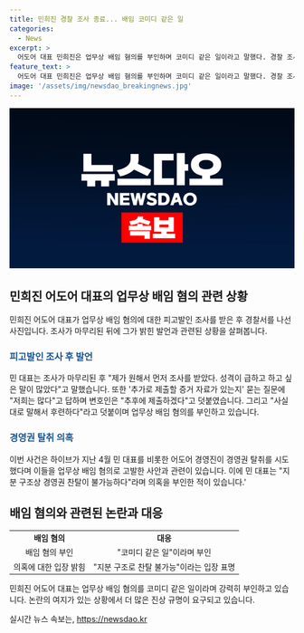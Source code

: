 ```yaml
---
title: 민희진 경찰 조사 종료... 배임 코미디 같은 일
categories:
  - News
excerpt: >
  어도어 대표 민희진은 업무상 배임 혐의를 부인하며 코미디 같은 일이라고 말했다. 경찰 조사를 마친 후 제가 원해서 먼저 조사를 받았다. 성격이 급하고 하고 싶은 말이 많았다고 언급했다. 민 대표는 추가 증거 자료가 많다며 변호인은 추후 제출할 것이라고 밝혔으며 사실대로 말했기에 후련하다고 전했다. 하이브는 경영진을 업무상 배임 혐의로 고발했는데, 민 대표는 경영권 찬탈이 불가능하다며 의혹을 부인하고 있다.
feature_text: >
  어도어 대표 민희진은 업무상 배임 혐의를 부인하며 코미디 같은 일이라고 말했다. 경찰 조사를 마친 후 제가 원해서 먼저 조사를 받았다. 성격이 급하고 하고 싶은 말이 많았다고 언급했다. 민 대표는 추가 증거 자료가 많다며 변호인은 추후 제출할 것이라고 밝혔으며 사실대로 말했기에 후련하다고 전했다. 하이브는 경영진을 업무상 배임 혐의로 고발했는데, 민 대표는 경영권 찬탈이 불가능하다며 의혹을 부인하고 있다.
image: '/assets/img/newsdao_breakingnews.jpg'
---
```


<p><img src="/assets/img/newsdao_breakingnews.jpg" alt="pcversion 속보" /></p>

<h2 data-ke-size="size26">민희진 어도어 대표의 업무상 배임 혐의 관련 상황</h2>

<p data-ke-size="size16">민희진 어도어 대표가 업무상 배임 혐의에 대한 피고발인 조사를 받은 후 경찰서를 나선 사진입니다. 조사가 마무리된 뒤에 그가 밝힌 발언과 관련된 상황을 살펴봅니다.</p>

<h3><b><span style="color: #1a5490;">피고발인 조사 후 발언</span></b></h3>

<p data-ke-size="size16">민 대표는 조사가 마무리된 후 "제가 원해서 먼저 조사를 받았다. 성격이 급하고 하고 싶은 말이 많았다"고 말했습니다. 또한 '추가로 제출할 증거 자료가 있는지' 묻는 질문에 "저희는 많다"고 답하며 변호인은 "추후에 제출하겠다"고 덧붙였습니다. 그리고 "사실대로 말해서 후련하다"라고 덧붙이며 업무상 배임 혐의를 부인하고 있습니다.</p>

<h3><b><span style="color: #1a5490;">경영권 탈취 의혹</span></b></h3>

<p data-ke-size="size16">이번 사건은 하이브가 지난 4월 민 대표를 비롯한 어도어 경영진이 경영권 탈취를 시도했다며 이들을 업무상 배임 혐의로 고발한 사안과 관련이 있습니다. 이에 민 대표는 "지분 구조상 경영권 찬탈이 불가능하다"라며 의혹을 부인한 적이 있습니다.'</p>

<h2 data-ke-size="size26">배임 혐의와 관련된 논란과 대응</h2>

<table>
    <tr>
        <td style="text-align: center; height: 17px;"><b>배임 혐의</b></td>
        <td style="text-align: center; height: 17px;"><b>대응</b></td>
    </tr>
    <tr>
        <td style="text-align: center; height: 17px;">배임 혐의 부인</td>
        <td style="text-align: center; height: 17px;">"코미디 같은 일"이라며 부인</td>
    </tr>
    <tr>
        <td style="text-align: center; height: 17px;">의혹에 대한 입장 밝힘</td>
        <td style="text-align: center; height: 17px;">"지분 구조로 찬탈 불가능"이라는 입장 표명</td>
    </tr>
</table>

<p data-ke-size="size16">민희진 어도어 대표는 업무상 배임 혐의를 코미디 같은 일이라며 강력히 부인하고 있습니다. 논란의 여지가 있는 상황에서 더 많은 진상 규명이 요구되고 있습니다.</p>
실시간 뉴스 속보는, <a href="https://newsdao.kr" rel="dofollow">https://newsdao.kr</a>


